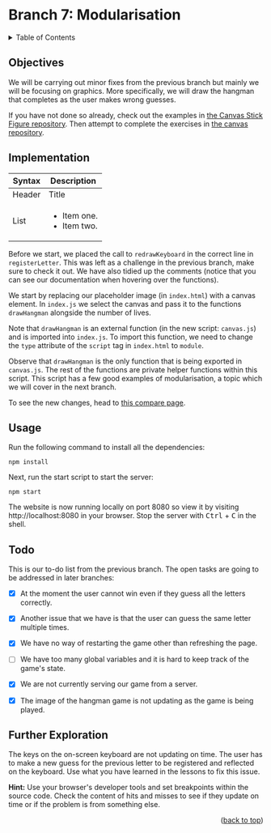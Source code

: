 <div id="top"></div>

<!-- BRANCH TITLE -->

# Branch 7: Modularisation

<!-- TABLE OF CONTENTS -->
<details>
  <summary>Table of Contents</summary>
  <ol>
    <li><a href="#objectives">Objectives</a></li>
    <li><a href="#implementation">Implementation</a>
    <li><a href="#usage">Usage</a></li>
    <li><a href="#todo">Todo</a></li>
    <li><a href="#further-exploration">Further Exploration</a></li>
  </ol>
</details>

## Objectives

We will be carrying out minor fixes from the previous branch but mainly we will be focusing on graphics.
More specifically, we will draw the hangman that completes as the user makes wrong guesses.

If you have not done so already, check out the examples in
[the Canvas Stick Figure repository](https://github.com/portsoc/Web-Canvas-Stick-Figures).
Then attempt to complete the exercises in [the canvas repository](https://github.com/portsoc/ws_canvas).

## Implementation


| Syntax      | Description |
| ----------- | ----------- |
| Header      | Title |
| List        | <ul><li>Item one.</li><li>Item two.</li></ul> |

Before we start, we placed the call to `redrawKeyboard` in the correct line in `registerLetter`.
This was left as a challenge in the previous branch, make sure to check it out.
We have also tidied up the comments (notice that you can see our documentation when hovering over the functions).

We start by replacing our placeholder image (in `index.html`) with a canvas element.
In `index.js` we select the canvas and pass it to the functions `drawHangman` alongside the number of lives.

Note that `drawHangman` is an external function (in the new script: `canvas.js`) and is imported into `index.js`.
To import this function, we need to change the `type` attribute of the `script` tag in `index.html` to `module`.

Observe that `drawHangman` is the only function that is being exported in `canvas.js`.
The rest of the functions are private helper functions within this script.
This script has a few good examples of modularisation, a topic which we will cover in the next branch.

To see the new changes, head to [this compare page](https://github.com/portsoc/hangman-in-branches/compare/5...6?diff=split).

## Usage

Run the following command to install all the dependencies:

```
npm install
```

Next, run the start script to start the server:

```
npm start
```

The website is now running locally on port 8080 so view it by visiting http://localhost:8080 in your browser.
Stop the server with <kbd>Ctrl</kbd> + <kbd>C</kbd> in the shell.

## Todo

This is our to-do list from the previous branch.
The open tasks are going to be addressed in later branches:

- [x] At the moment the user cannot win even if they guess all the letters correctly.

- [x] Another issue that we have is that the user can guess the same letter multiple times.

- [x] We have no way of restarting the game other than refreshing the page.

- [ ] We have too many global variables and it is hard to keep track of the game's state.

- [x] We are not currently serving our game from a server.

- [x] The image of the hangman game is not updating as the game is being played.

## Further Exploration

The keys on the on-screen keyboard are not updating on time.
The user has to make a new guess for the previous letter to be registered and reflected on the keyboard.
Use what you have learned in the lessons to fix this issue.

**Hint:** Use your browser's developer tools and set breakpoints within the source code.
Check the content of hits and misses to see if they update on time or if the problem is from something else.

<p align="right">(<a href="#top">back to top</a>)</p>
